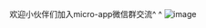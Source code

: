 
欢迎小伙伴们加入micro-app微信群交流^ ^
![image](https://github.com/user-attachments/assets/d7c306df-eb43-43a1-84d0-60f86829bb96)














